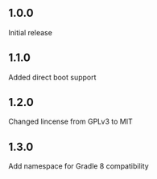 ## 1.0.0

Initial release

## 1.1.0

Added direct boot support

## 1.2.0

Changed lincense from GPLv3 to MIT

## 1.3.0

Add namespace for Gradle 8 compatibility
